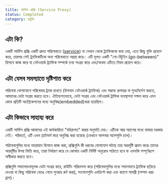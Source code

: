 ```yaml
---
title: সার্ভিস প্রক্সি (Service Proxy)
status: Completed
category: প্রযুক্তি
---
```


## এটা কি?

একটি সার্ভিস প্রক্সি  একটি প্রদত্ত পরিষেবাতে ([service](/bn/service/)) বা সেখান থেকে ট্র্যাফিককে বাধা দেয়, এতে কিছু যুক্তি প্রয়োগ করে, তারপর সেই ট্র্যাফিকটিকে অন্য পরিষেবাতে অগ্রস্থ করে। এটি মূলত একটি "গো-বিটুইন (go-between)" হিসাবে কাজ করে যা নেটওয়ার্ক ট্র্যাফিক সম্পর্কে তথ্য সংগ্রহ করে এবং/অথবা এটিতে নিয়ম প্রয়োগ করে।

## এটা যেসব সমস্যাতে দৃষ্টিপাত করে 

পরিষেবা যোগাযোগে পরিষেবার ট্র্যাক রাখতে (উপনাম নেটওয়ার্ক ট্র্যাফিক) এবং সম্ভাব্য রূপান্তর বা পুনঃনির্দেশ করতে, আমাদের ডেটা সংগ্রহ করতে হবে।
ঐতিহ্যগতভাবে, ডেটা সংগ্রহ এবং নেটওয়ার্ক ট্রাফিক ব্যবস্থাপনা সক্ষম করে এমন কোড প্রতিটি অ্যাপ্লিকেশনের মধ্যে অনুবিদ্ধ(embedded)করা হয়েছিল।

## এটা কিভাবে সাহায্য করে

একটি সার্ভিস প্রক্সি আমাদের এই কার্যকারিতা "বহিরাগত" করার অনুমতি দেয়। এটিকে আর অ্যাপের মধ্যে থাকার দরকার নেই। পরিবর্তে, এটি এখন প্ল্যাটফর্ম স্তরে অনুবিদ্ধ করা হয়েছে (যেখানে আপনার অ্যাপগুলি চলে)।

পরিষেবাগুলির মধ্যে দারোয়ান হিসাবে কাজ করা, প্রক্সিগুলি কী ধরনের যোগাযোগ ঘটছে তার অন্তর্দৃষ্টি প্রদান করে৷ তাদের অন্তর্দৃষ্টির উপর ভিত্তি করে, তারা নির্ধারণ করে যে কোথায় একটি নির্দিষ্ট অনুরোধ পাঠাতে হবে বা এমনকি সম্পূর্ণরূপে অস্বীকার করতে হবে।

প্রক্সিগুলি সমালোচনামূলক ডেটা সংগ্রহ করে, রাউটিং পরিচালনা করে (পরিষেবাগুলির মধ্যে সমানভাবে ট্র্যাফিক ছড়িয়ে দেওয়া বা কিছু পরিষেবা ভেঙে গেলে পুনরায় রুট করা), সংযোগগুলি এনক্রিপ্ট করা এবং ক্যাশে সামগ্রী (সম্পদ খরচ হ্রাস)।
